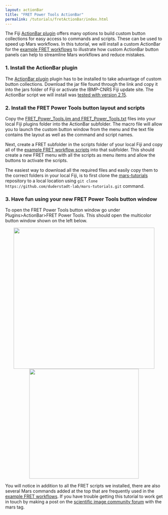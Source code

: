 ```yaml
---
layout: actionBar
title: "FRET Power Tools ActionBar"
permalink: /tutorials/fretActionBar/index.html
---
```


The Fiji [ActionBar plugin](https://figshare.com/articles/dataset/Custom_toolbars_and_mini_applications_with_Action_Bar/3397603) offers many options to build custom button collections for easy access to commands and scripts. These can be used to speed up Mars workflows. In this tutorial, we will install a custom ActionBar for the [example FRET workflows](../../examples/) to illustrate how custom ActionBar button panels can help to streamline Mars workflows and reduce mistakes.

### 1. Install the ActionBar plugin
The [ActionBar plugin](https://figshare.com/articles/dataset/Custom_toolbars_and_mini_applications_with_Action_Bar/3397603) plugin has to be installed to take advantage of custom button collections. Download the jar file found through the link and copy it into the jars folder of Fiji or activate the IBMP-CNRS Fiji update site. The ActionBar script we will install was [tested with version 2.15](https://forum.image.sc/t/actionbar-switches-look-and-feel-to-metal/67838).

### 2. Install the FRET Power Tools button layout and scripts
Copy the [FRET_Power_Tools.ijm and FRET_Power_Tools.txt](https://github.com/duderstadt-lab/mars-tutorials/tree/master/Example_workflows/FRET/plugins/ActionBar) files into your local Fiji plugins folder into the ActionBar subfolder. The macro file will allow you to launch the custom button window from the menu and the text file contains the layout as well as the command and script names.

Next, create a FRET subfolder in the scripts folder of your local Fiji and copy all of the [example FRET workflow scripts](https://github.com/duderstadt-lab/mars-tutorials/tree/master/Example_workflows/FRET/scripts) into that subfolder. This should create a new FRET menu with all the scripts as menu items and allow the buttons to activate the scripts.

The easiest way to download all the required files and easily copy them to the correct folders in your local Fiji, is to first clone the [mars-tutorials](https://github.com/duderstadt-lab/mars-tutorials) repository to a local location using `git clone https://github.com/duderstadt-lab/mars-tutorials.git` command.

### 3. Have fun using your new FRET Power Tools button window
To open the FRET Power Tools button window go under Plugins>ActionBar>FRET Power Tools. This should open the multicolor button window shown on the left below.

<div style="text-align: center">
<img align='center' src='{{site.baseurl}}/tutorials/img/ActionBar_FRET_Power_Tools_Menu.png' width='450'>
<img align='center' src='{{site.baseurl}}/tutorials/img/ActionBar_FRET_Power_Tools.png' width='350'></div>

You will notice in addition to all the FRET scripts we installed, there are also several Mars commands added at the top that are frequently used in the [example FRET workflows](../../examples/). If you have trouble getting this tutorial to work get in touch by making a post on the [scientific image community forum](https://forum.image.sc/tag/mars) with the mars tag.
